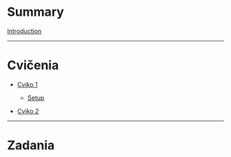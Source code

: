 # Summary

[Introduction](README.md)

-----------

# Cvičenia

- [Cviko 1](./cviko_1/text.md)
    - [Setup](./cviko_1/setup.md)

- [Cviko 2](./cviko_2/text.md)

-----------

# Zadania